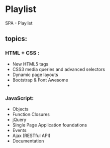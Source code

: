 # Playlist
SPA - Playlist


## topics:

### HTML + CSS :
- New HTML5 tags 
- CSS3 media queries and advanced selectors 
- Dynamic page layouts 
- Bootstrap  & Font Awesome
- 

### JavaScript:

- Objects 
- Function Closures
- jQuery
- Single Page Application foundations 
- Events
- Ajax (RESTful API)
- Documentation
